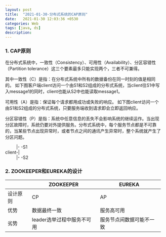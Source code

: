 ```yaml
---
layout: post
title:  "2021-01-30-分布式系统的CAP原则"
date:   2021-01-30 12:03:36 +0530
categories: Web
tags: [java, ds]
description:
---
```


### 1. CAP原则
在分布式系统中，一致性（Consistency）、可用性（Availability）、分区容错性（Partition tolerance）这三个要素最多只能实现两个，三者不可兼得。

其中一致性（C）是指：在分布式系统中所有的数据备份在同一时刻的值是相同的。
如下图客户端client访问一个由S1和S2组成的分布式系统，当client往S1中写入message1的同时，client也能从S2中也能读取message1。

可用性（A）是指：保证每个请求都用成功或失败的响应。
如下图client访问一个由S1和S2组成的分布式系统，只要服务端收到请求即会立即返回响应。

分区容错性（P）是指：系统中任意信息的丢失不会影响系统的继续运作。当出现分区故障时，系统仍要对外提供服务。分布式系统中，每个服务节点都是不可靠的，当某些节点出现异常时，或者节点之间的通讯产生异常时，整个系统就产生了分区问题。

&emsp;&emsp;&nbsp; |- -S1  
client-|  
&emsp;&emsp;&nbsp; |- -S2  

### 2. ZOOKEEPER和EUREKA的设计

|   | ZOOKEEPER | EUREKA |
| - | - | - |
| 设计原则 | CP | AP |
| 优势 | 数据最终一致 | 服务高可用 |
| 劣势 | leader选举过程中服务不可用 | 服务节点间数据可能不一致 |
